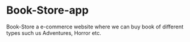 # Book-Store-app
Book-Store a e-commerce website where we can buy book of different types such us Adventures, Horror etc. 
